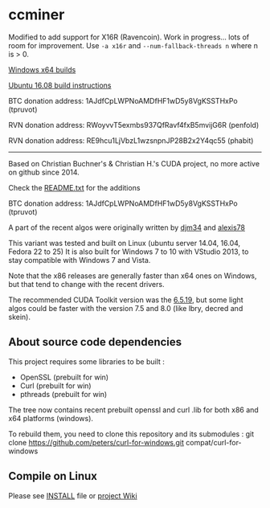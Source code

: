 # ccminer

Modified to add support for X16R (Ravencoin). Work in progress... lots of room for improvement. Use `-a x16r` and `--num-fallback-threads n` where n is > 0.

[Windows x64 builds](https://github.com/todd1251/ccminer-x16r/releases)

[Ubuntu 16.08 build instructions](https://github.com/todd1251/ccminer-x16r/wiki/Ubuntu-16.08-build)

BTC donation address: 1AJdfCpLWPNoAMDfHF1wD5y8VgKSSTHxPo (tpruvot)

RVN donation address: RWoyvvT5exmbs937QfRavf4fxB5mvijG6R (penfold)

RVN donation address: RE9hcu1LjVbzL1wzsnpnJP28B2x2Y4qc55 (phabit)

---

Based on Christian Buchner's &amp; Christian H.'s CUDA project, no more active on github since 2014.

Check the [README.txt](README.txt) for the additions

BTC donation address: 1AJdfCpLWPNoAMDfHF1wD5y8VgKSSTHxPo (tpruvot)

A part of the recent algos were originally written by [djm34](https://github.com/djm34) and [alexis78](https://github.com/alexis78)

This variant was tested and built on Linux (ubuntu server 14.04, 16.04, Fedora 22 to 25)
It is also built for Windows 7 to 10 with VStudio 2013, to stay compatible with Windows 7 and Vista.

Note that the x86 releases are generally faster than x64 ones on Windows, but that tend to change with the recent drivers.

The recommended CUDA Toolkit version was the [6.5.19](http://developer.download.nvidia.com/compute/cuda/6_5/rel/installers/cuda_6.5.19_windows_general_64.exe), but some light algos could be faster with the version 7.5 and 8.0 (like lbry, decred and skein).

About source code dependencies
------------------------------

This project requires some libraries to be built :

- OpenSSL (prebuilt for win)
- Curl (prebuilt for win)
- pthreads (prebuilt for win)

The tree now contains recent prebuilt openssl and curl .lib for both x86 and x64 platforms (windows).

To rebuild them, you need to clone this repository and its submodules :
    git clone https://github.com/peters/curl-for-windows.git compat/curl-for-windows


Compile on Linux
----------------

Please see [INSTALL](https://github.com/tpruvot/ccminer/blob/linux/INSTALL) file or [project Wiki](https://github.com/tpruvot/ccminer/wiki/Compatibility)
